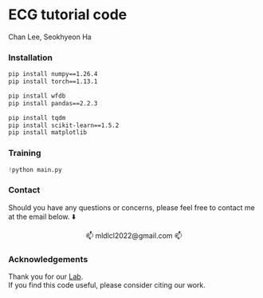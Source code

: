 # ECG tutorial code
Chan Lee, Seokhyeon Ha  

### Installation
```bash
pip install numpy==1.26.4
pip install torch==1.13.1

pip install wfdb
pip install pandas==2.2.3

pip install tqdm
pip install scikit-learn==1.5.2
pip install matplotlib
```

### Training
```python
!python main.py
```

### Contact
Should you have any questions or concerns, please feel free to contact me at the email below. ⬇️</br>
<div align="center"> 📫 mldlcl2022@gmail.com 📫 </div>

### Acknowledgements
Thank you for our [Lab](https://www.k-medai.com/home).  
If you find this code useful, please consider citing our work.
